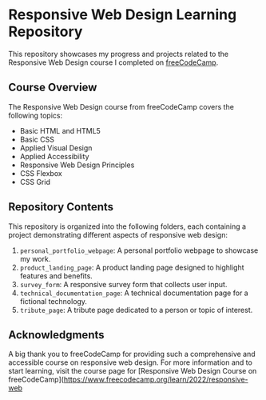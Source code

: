 # Responsive Web Design Learning Repository

This repository showcases my progress and projects related to the Responsive Web Design course I completed on [freeCodeCamp](https://www.freecodecamp.org/learn/2022/responsive-web-design/).

## Course Overview

The Responsive Web Design course from freeCodeCamp covers the following topics:
- Basic HTML and HTML5
- Basic CSS
- Applied Visual Design
- Applied Accessibility
- Responsive Web Design Principles
- CSS Flexbox
- CSS Grid

## Repository Contents

This repository is organized into the following folders, each containing a project demonstrating different aspects of responsive web design:

1. `personal_portfolio_webpage`: A personal portfolio webpage to showcase my work.
2. `product_landing_page`: A product landing page designed to highlight features and benefits.
3. `survey_form`: A responsive survey form that collects user input.
4. `technical_documentation_page`: A technical documentation page for a fictional technology.
5. `tribute_page`: A tribute page dedicated to a person or topic of interest.

## Acknowledgments
A big thank you to freeCodeCamp for providing such a comprehensive and accessible course on responsive web design. For more information and to start learning, visit the course page for [Responsive Web Design Course on freeCodeCamp](https://www.freecodecamp.org/learn/2022/responsive-web

